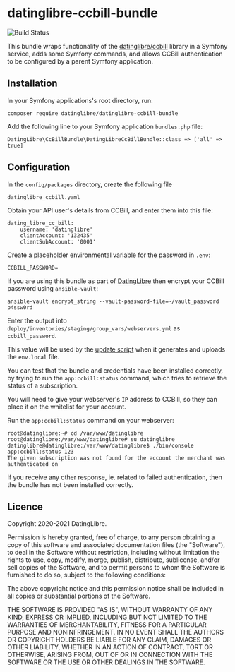 # datinglibre-ccbill-bundle

![Build Status](https://github.com/datinglibre/datinglibre-ccbill-bundle/actions/workflows/datinglibre-ccbill-bundle.yml/badge.svg)

This bundle wraps functionality of the [datinglibre/ccbill](https://github.com/datinglibre/ccbill) library in a Symfony service, adds some Symfony commands, and allows CCBill authentication to be configured by a parent Symfony application.

## Installation

In your Symfony applications's root directory, run:

    composer require datinglibre/datinglibre-ccbill-bundle

Add the following line to your Symfony application `bundles.php` file:

    DatingLibre\CcBillBundle\DatingLibreCcBillBundle::class => ['all' => true]

## Configuration

In the `config/packages` directory, create the following file

    datinglibre_ccbill.yaml

Obtain your API user's details from CCBill, and enter them into this file:

    dating_libre_cc_bill:
        username: 'datinglibre'
        clientAccount: '132435'
        clientSubAccount: '0001'

Create a placeholder environmental variable for the password in `.env`:

    CCBILL_PASSWORD=

If you are using this bundle as part of [DatingLibre](https://github.com/datinglibre/datinglibre) then encrypt your CCBill password using `ansible-vault`: 

    ansible-vault encrypt_string --vault-password-file=~/vault_password p4ssw0rd

Enter the output into `deploy/inventories/staging/group_vars/webservers.yml` as `ccbill_password`.

This value will be used by the [update script](https://github.com/datinglibre/DatingLibre/wiki/Updating) when it generates and uploads the `env.local` file.

You can test that the bundle and credentials have been installed correctly, by trying to run the `app:ccbill:status` command, which tries to retrieve the status of a subscription. 

You will need to give your webserver's `IP` address to CCBill, so they can place it on the whitelist for your account.

Run the `app:ccbill:status` command on your webserver:

    root@datinglibre:~# cd /var/www/datinglibre
    root@datinglibre:/var/www/datinglibre# su datinglibre
    datinglibre@datinglibre:/var/www/datinglibre$ ./bin/console app:ccbill:status 123
    The given subscription was not found for the account the merchant was authenticated on

If you receive any other response, ie. related to failed authentication, then the bundle has not been installed correctly.

## Licence

Copyright 2020-2021 DatingLibre.

Permission is hereby granted, free of charge, to any person obtaining a copy of this software and associated documentation files (the "Software"), to deal in the Software without restriction, including without limitation the rights to use, copy, modify, merge, publish, distribute, sublicense, and/or sell copies of the Software, and to permit persons to whom the Software is furnished to do so, subject to the following conditions:

The above copyright notice and this permission notice shall be included in all copies or substantial portions of the Software.

THE SOFTWARE IS PROVIDED "AS IS", WITHOUT WARRANTY OF ANY KIND, EXPRESS OR IMPLIED, INCLUDING BUT NOT LIMITED TO THE WARRANTIES OF MERCHANTABILITY, FITNESS FOR A PARTICULAR PURPOSE AND NONINFRINGEMENT. IN NO EVENT SHALL THE AUTHORS OR COPYRIGHT HOLDERS BE LIABLE FOR ANY CLAIM, DAMAGES OR OTHER LIABILITY, WHETHER IN AN ACTION OF CONTRACT, TORT OR OTHERWISE, ARISING FROM, OUT OF OR IN CONNECTION WITH THE SOFTWARE OR THE USE OR OTHER DEALINGS IN THE SOFTWARE.



